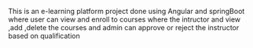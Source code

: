 This is an e-learning platform project done using Angular and springBoot where user can view and enroll to courses where the intructor and view ,add ,delete the courses and admin can approve or reject the instructor based on qualification
